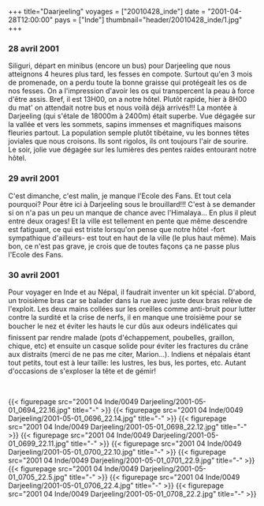 +++
title="Daarjeeling"
voyages = ["20010428_inde"]
date = "2001-04-28T12:00:00"
pays = ["Inde"]
thumbnail="header/20010428_inde/1.jpg"
+++
### 28 avril 2001

Siliguri, départ en minibus (encore un bus) pour Darjeeling que nous atteignons 
4 heures plus tard, les fesses en compote. Surtout qu'en 3 mois de promenade, 
on a perdu toute la bonne graisse qui protégeait les os de nos fesses. On a 
l'impression d'avoir les os qui transpercent la peau à force d'être assis. Bref, 
il est 13H00, on a notre hôtel. Plutôt rapide, hier à 8H00 du mat' on attendait 
notre bus et nous voilà déjà arrivés!!! La montée à Darjeeling (qui s'étale 
de 18000m à 2400m) était superbe. Vue dégagée sur la vallée et vers les sommets, 
sapins immenses et magnifiques maisons fleuries partout. La population semple 
plutôt tibétaine, vu les bonnes têtes joviales que nous croisons. Ils sont rigolos, 
ils ont toujours l'air de sourire. Le soir, jolie vue dégagée sur les lumières 
des pentes raides entourant notre hôtel. 

### 29 avril 2001

C'est dimanche, c'est malin, je manque l'Ecole des Fans. Et tout cela pourquoi? 
Pour être ici à Darjeeling sous le brouillard!!! C'est à se demander si on n'a 
pas un peu un manque de chance avec l'Himalaya... En plus il pleut entre deux 
orages! Et la ville est tellement en pente que même descendre est fatiguant, 
ce qui est triste lorsqu'on pense que notre hôtel -fort sympathique d'ailleurs- 
est tout en haut de la ville (le plus haut même). Mais bon, ce n'est pas grave, 
je crois que de toutes façons ça ne passe plus l'Ecole des Fans.

### 30 avril 2001

Pour voyager en Inde et au Népal, il faudrait inventer un kit spécial. D'abord, 
un troisième bras car se balader dans la rue avec juste deux bras relève de 
l'exploit. Les deux mains collées sur les oreilles comme anti-bruit pour lutter 
contre la surdité et la crise de nerfs, il en manque une troisième pour se boucher 
le nez et éviter les hauts le cur dûs aux odeurs indélicates qui finissent 
par rendre malade (pots d'échappement, poubelles, graillon, chique, etc) et 
ensuite un casque solide pour éviter les fractures du crâne aux distraits (merci 
de ne pas me citer, Marion...). Indiens et népalais étant tout petits, tout 
est à leur taille: les lustres, les bus, les portes, etc. Autant d'occasions 
de s'exploser la tête et de gémir!

&nbsp;


{{< figurepage src="2001 04 Inde/0049 Darjeeling/2001-05-01_0694_22.16.jpg" title="-"  >}}
{{< figurepage src="2001 04 Inde/0049 Darjeeling/2001-05-01_0696_22.14.jpg" title="-"  >}}
{{< figurepage src="2001 04 Inde/0049 Darjeeling/2001-05-01_0698_22.12.jpg" title="-"  >}}
{{< figurepage src="2001 04 Inde/0049 Darjeeling/2001-05-01_0699_22.11.jpg" title="-"  >}}
{{< figurepage src="2001 04 Inde/0049 Darjeeling/2001-05-01_0700_22.10.jpg" title="-"  >}}
{{< figurepage src="2001 04 Inde/0049 Darjeeling/2001-05-01_0701_22.9.jpg" title="-"  >}}
{{< figurepage src="2001 04 Inde/0049 Darjeeling/2001-05-01_0705_22.5.jpg" title="-"  >}}
{{< figurepage src="2001 04 Inde/0049 Darjeeling/2001-05-01_0706_22.4.jpg" title="-"  >}}
{{< figurepage src="2001 04 Inde/0049 Darjeeling/2001-05-01_0708_22.2.jpg" title="-"  >}}


